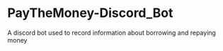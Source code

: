 # PayTheMoney-Discord_Bot
A discord bot used to record information about borrowing and repaying money
